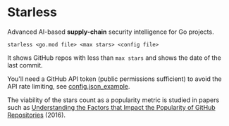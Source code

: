 # Starless

Advanced AI-based **supply-chain** security intelligence for Go projects.

```
starless <go.mod file> <max stars> <config file>
```

It shows GitHub repos with less than `max stars` and shows the date of
the last commit.

You'll need a GitHub API token (public permissions sufficient) to
avoid the API rate limiting, see
[config.json_example](./config.json_example).

The viability of the stars count as a popularity metric is studied in
papers such as [Understanding the Factors that Impact the
Popularity of GitHub Repositories](https://arxiv.org/pdf/1606.04984)
(2016).
